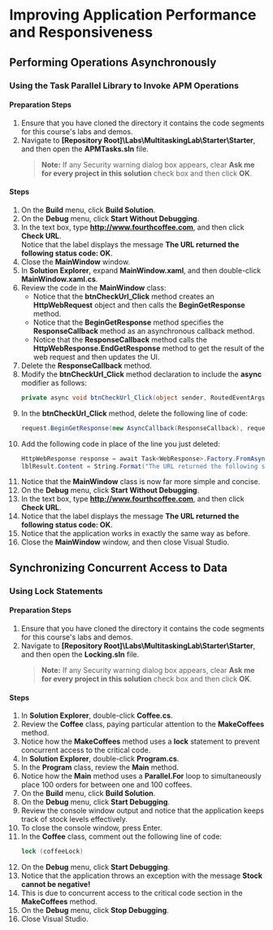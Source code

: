 
# Improving Application Performance and Responsiveness

## Performing Operations Asynchronously

### Using the Task Parallel Library to Invoke APM Operations

#### Preparation Steps

1. Ensure that you have cloned the directory it contains the code segments for this course's labs and demos.
2. Navigate to **[Repository Root]\Labs\MultitaskingLab\Starter\Starter**, and then open the **APMTasks.sln** file.
    > **Note:** If any Security warning dialog box appears, clear **Ask me for every project in this solution** check box and then click **OK**.

#### Steps

1. On the **Build** menu, click **Build Solution**.
2. On the **Debug** menu, click **Start Without Debugging**.
3. In the text box, type **http://www.fourthcoffee.com**, and then click **Check URL**.  
   Notice that the label displays the message **The URL returned the following status code: OK**.
4. Close the **MainWindow** window.
5. In **Solution Explorer**, expand **MainWindow.xaml**, and then double-click **MainWindow.xaml.cs**.
6. Review the code in the **MainWindow** class:
    - Notice that the **btnCheckUrl_Click** method creates an **HttpWebRequest** object and then calls the **BeginGetResponse** method.
    - Notice that the **BeginGetResponse** method specifies the **ResponseCallback** method as an asynchronous callback method.
    - Notice that the **ResponseCallback** method calls the **HttpWebResponse.EndGetResponse** method to get the result of the web request and then updates the UI.
7. Delete the **ResponseCallback** method.
8. Modify the **btnCheckUrl_Click** method declaration to include the **async** modifier as follows:
    ```cs
    private async void btnCheckUrl_Click(object sender, RoutedEventArgs e)
    ```
9. In the **btnCheckUrl_Click** method, delete the following line of code:
    ```cs
    request.BeginGetResponse(new AsyncCallback(ResponseCallback), request);
    ```
10. Add the following code in place of the line you just deleted:
    ```cs
    HttpWebResponse response = await Task<WebResponse>.Factory.FromAsync(request.BeginGetResponse, request.EndGetResponse, request) as HttpWebResponse;
    lblResult.Content = String.Format("The URL returned the following status code: {0}", response.StatusCode);
    ```
11. Notice that the **MainWindow** class is now far more simple and concise.
12. On the **Debug** menu, click **Start Without Debugging**.
13. In the text box, type **http://www.fourthcoffee.com**, and then click **Check URL**.
14. Notice that the label displays the message **The URL returned the following status code: OK**.
15. Notice that the application works in exactly the same way as before.
16. Close the **MainWindow** window, and then close Visual Studio.

## Synchronizing Concurrent Access to Data

### Using Lock Statements

#### Preparation Steps

1. Ensure that you have cloned the directory it contains the code segments for this course's labs and demos.
2. Navigate to **[Repository Root]\Labs\MultitaskingLab\Starter\Starter**, and then open the **Locking.sln** file.
    > **Note:** If any Security warning dialog box appears, clear **Ask me for every project in this solution** check box and then click **OK**.

#### Steps

1. In **Solution Explorer**, double-click **Coffee.cs**.
2. Review the **Coffee** class, paying particular attention to the **MakeCoffees** method.
3. Notice how the **MakeCoffees** method uses a **lock** statement to prevent concurrent access to the critical code.
4. In **Solution Explorer**, double-click **Program.cs**.
5. In the **Program** class, review the **Main** method.
6. Notice how the **Main** method uses a **Parallel.For** loop to simultaneously place 100 orders for between one and 100 coffees.
7. On the **Build** menu, click **Build Solution**.
8. On the **Debug** menu, click **Start Debugging**.
9. Review the console window output and notice that the application keeps track of stock levels effectively.
10. To close the console window, press Enter.
11. In the **Coffee** class, comment out the following line of code:
    ```cs
    lock (coffeeLock)
    ```
12. On the **Debug** menu, click **Start Debugging**.
13. Notice that the application throws an exception with the message **Stock cannot be negative!**
14. This is due to concurrent access to the critical code section in the **MakeCoffees** method.
15. On the **Debug** menu, click **Stop Debugging**.
16. Close Visual Studio.